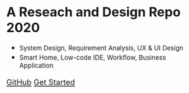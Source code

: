 <!-- _coverpage.md -->


# <big>A Reseach and Design Repo<big> <small>2020</small>

- <small>System Design, Requirement Analysis, UX & UI Design</small>
- <small>Smart Home, Low-code IDE, Workflow, Business Application</small>


[GitHub](https://github.com/psyhyde/)
[Get Started](README.md)



